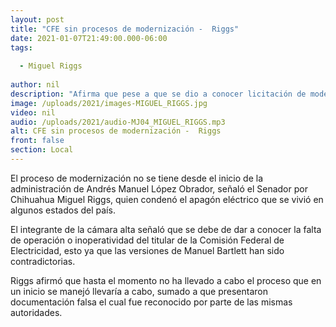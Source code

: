 ```yaml
---
layout: post
title: "CFE sin procesos de modernización -  Riggs"
date: 2021-01-07T21:49:00.000-06:00
tags:
  
  - Miguel Riggs
  
author: nil
description: "Afirma que pese a que se dio a conocer licitación de modernización esta no ha sido llevada a cabo."
image: /uploads/2021/images-MIGUEL_RIGGS.jpg
video: nil
audio: /uploads/2021/audio-MJ04_MIGUEL_RIGGS.mp3
alt: CFE sin procesos de modernización -  Riggs
front: false
section: Local
---
```


El proceso de modernización no se tiene desde el inicio de la administración de Andrés Manuel López Obrador, señaló el Senador por Chihuahua Miguel Riggs, quien condenó el apagón eléctrico que se vivió en algunos estados del país.

El integrante de la cámara alta señaló que se debe de dar a conocer la falta de operación o inoperatividad del titular de la Comisión Federal de Electricidad, esto ya que las versiones de Manuel Bartlett han sido contradictorias.

Riggs afirmó que hasta el momento no ha llevado a cabo el proceso que en un inicio se manejó llevaría a cabo, sumado a que presentaron documentación falsa el cual fue reconocido por parte de las mismas autoridades. 